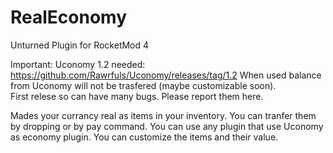 # RealEconomy
Unturned Plugin for RocketMod 4

Important: Uconomy 1.2 needed: https://github.com/Rawrfuls/Uconomy/releases/tag/1.2
           When used balance from Uconomy will not be trasfered (maybe customizable soon).           
           First relese so can have many bugs. Please report them here.

Mades your currancy real as items in your inventory. You can tranfer them by dropping or by pay command.
You can use any plugin that use Uconomy as economy plugin. You can customize the items and their value.
